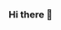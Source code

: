### Hi there 👋

<!--
**UbimasterOfficial/UbimasterOfficial** is a ✨ _special_ ✨ repository because its `README.md` (this file) appears on your GitHub profile.

Here are some ideas to get you started:

- 🔭 I’m currently working on ... Ubimaster Gaming 
- 🌱 I’m currently learning ... SLIIT University Of Sri Lanka
- 👯 I’m looking to collaborate on ... Programmers
- 🤔 I’m looking for help with ... Experienced programmers
- 💬 Ask me about ... My Projects
- 📫 How to reach me: ... On GitHub
- 😄 Pronouns: ...
- ⚡ Fun fact: ...
-->
